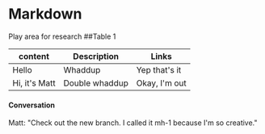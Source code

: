 # Markdown
Play area for research
##Table 1

content | Description | Links
--------|--------------|--------
Hello|Whaddup|Yep that's it
Hi, it's Matt|Double whaddup|Okay, I'm out

#### Conversation

Matt: "Check out the new branch. I called it mh-1 because I'm so creative."

